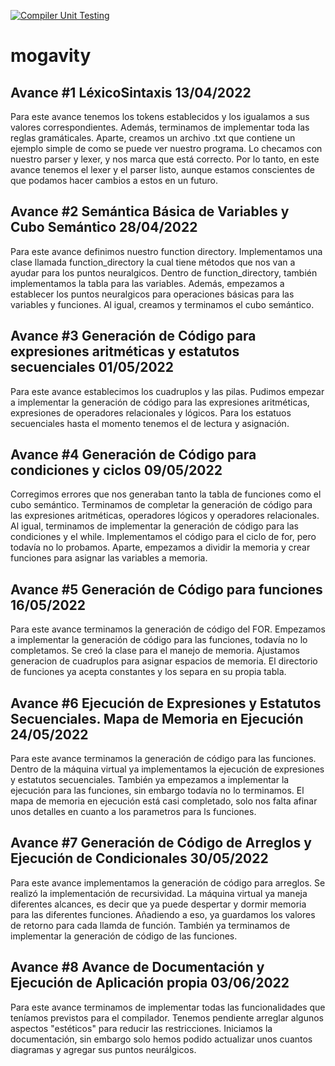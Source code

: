[![Compiler Unit Testing](https://github.com/jaimehisao/mogavity/actions/workflows/python-app.yml/badge.svg)](https://github.com/jaimehisao/mogavity/actions/workflows/python-app.yml)
# mogavity
## Avance #1 LéxicoSintaxis 13/04/2022
Para este avance tenemos los tokens establecidos y los igualamos a sus valores correspondientes. Además, terminamos de implementar toda las reglas gramáticales. Aparte, creamos un archivo .txt que contiene un ejemplo simple de como se puede ver nuestro programa. Lo checamos con nuestro parser y lexer, y nos marca que está correcto. Por lo tanto, en este avance tenemos el lexer y el parser listo, aunque estamos conscientes de que podamos hacer cambios a estos en un futuro.

## Avance #2 Semántica Básica de Variables y Cubo Semántico 28/04/2022
Para este avance definimos nuestro function directory. Implementamos una clase llamada function_directory la cual tiene métodos que nos van a ayudar para los puntos neuralgicos. Dentro de function_directory, también implementamos la tabla para las variables. Además, empezamos a establecer los puntos neuralgicos para operaciones básicas para las variables y funciones. Al igual, creamos y terminamos el cubo semántico. 

## Avance #3 Generación de Código para expresiones aritméticas y estatutos secuenciales 01/05/2022
Para este avance establecimos los cuadruplos y las pilas. Pudimos empezar a implementar la generación de código para las expresiones aritméticas, expresiones de operadores relacionales y lógicos. Para los estatuos secuenciales hasta el momento tenemos el de lectura y asignación. 

## Avance #4 Generación de Código para condiciones y ciclos 09/05/2022
Corregimos errores que nos generaban tanto la tabla de funciones como el cubo semántico. Terminamos de completar la generación de código para las expresiones aritméticas, operadores lógicos y operadores relacionales. Al igual, terminamos de implementar la generación de código para las condiciones y el while. Implementamos el código para el ciclo de for, pero todavía no lo probamos. Aparte, empezamos a dividir la memoria y crear funciones para asignar las variables a memoria. 

## Avance #5 Generación de Código para funciones 16/05/2022
Para este avance terminamos la generación de código del FOR. Empezamos a implementar la generación de código para las funciones, todavía no lo completamos. Se creó la clase para el manejo de memoria. Ajustamos generacion de cuadruplos para asignar espacios de memoria. El directorio de funciones ya acepta constantes y los separa en su propia tabla. 

## Avance #6 Ejecución de Expresiones y Estatutos Secuenciales. Mapa de Memoria en Ejecución 24/05/2022
Para este avance terminamos la generación de código para las funciones. Dentro de la máquina virtual ya implementamos la ejecución de expresiones y estatutos secuenciales. También ya empezamos a implementar la ejecución para las funciones, sin embargo todavía no lo terminamos. El mapa de memoria en ejecución está casi completado, solo nos falta afinar unos detalles en cuanto a los parametros para ls funciones.

## Avance #7 Generación de Código de Arreglos y Ejecución de Condicionales 30/05/2022
Para este avance implementamos la generación de código para arreglos. Se realizó la implementación de recursividad. La máquina virtual ya maneja diferentes alcances, es decir que ya puede despertar y dormir memoria para las diferentes funciones. Añadiendo a eso, ya guardamos los valores de retorno para cada llamda de función. También ya terminamos de implementar la generación de código de las funciones. 

## Avance #8 Avance de Documentación y Ejecución de Aplicación propia 03/06/2022
Para este avance terminamos de implementar todas las funcionalidades que teníamos previstos para el compilador. Tenemos pendiente arreglar algunos aspectos "estéticos" para reducir las restricciones. Iniciamos la documentación, sin embargo solo hemos podido actualizar unos cuantos diagramas y agregar sus puntos neurálgicos. 